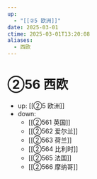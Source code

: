```yaml
---
up:
  - "[[②5 欧洲]]"
date: 2025-03-01
ctime: 2025-03-01T13:20:08
aliases:
  - 西欧
---
```


# ②56 西欧

- up: [[②5 欧洲]]
- down:	
	- [[②561 英国]]
	- [[②562 爱尔兰]]
	- [[②563 荷兰]]
	- [[②564 比利时]]
	- [[②565 法国]]
	- [[②566 摩纳哥]]
	
